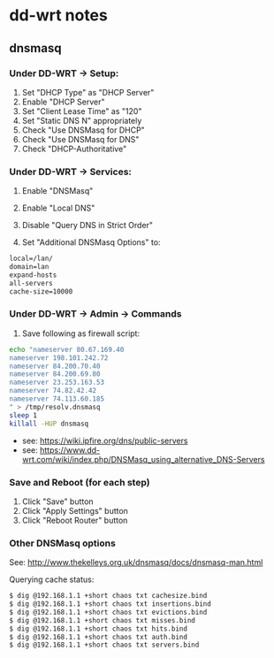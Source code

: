 # dd-wrt notes

## dnsmasq

### Under DD-WRT -> Setup:

1. Set "DHCP Type" as "DHCP Server"
2. Enable "DHCP Server"
3. Set "Client Lease Time" as "120"
4. Set "Static DNS N" appropriately
5. Check "Use DNSMasq for DHCP"
6. Check "Use DNSMasq for DNS"
7. Check "DHCP-Authoritative"

### Under DD-WRT -> Services:

1. Enable "DNSMasq"

2. Enable "Local DNS"

3. Disable "Query DNS in Strict Order"

4. Set "Additional DNSMasq Options" to:

```txt
local=/lan/
domain=lan
expand-hosts
all-servers
cache-size=10000
```

### Under DD-WRT -> Admin -> Commands

1. Save following as firewall script:

```sh
echo "nameserver 80.67.169.40
nameserver 198.101.242.72
nameserver 84.200.70.40
nameserver 84.200.69.80
nameserver 23.253.163.53
nameserver 74.82.42.42
nameserver 74.113.60.185
" > /tmp/resolv.dnsmasq
sleep 1
killall -HUP dnsmasq
```

 - see: https://wiki.ipfire.org/dns/public-servers
 - see: https://www.dd-wrt.com/wiki/index.php/DNSMasq_using_alternative_DNS-Servers

### Save and Reboot (for each step)

1. Click "Save" button
2. Click "Apply Settings" button
3. Click "Reboot Router" button

### Other DNSMasq options

See: http://www.thekelleys.org.uk/dnsmasq/docs/dnsmasq-man.html

Querying cache status:

```sh
$ dig @192.168.1.1 +short chaos txt cachesize.bind
$ dig @192.168.1.1 +short chaos txt insertions.bind
$ dig @192.168.1.1 +short chaos txt evictions.bind
$ dig @192.168.1.1 +short chaos txt misses.bind
$ dig @192.168.1.1 +short chaos txt hits.bind
$ dig @192.168.1.1 +short chaos txt auth.bind
$ dig @192.168.1.1 +short chaos txt servers.bind
```
